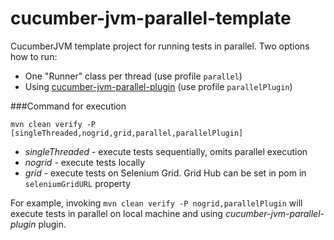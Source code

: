 cucumber-jvm-parallel-template
=======================

CucumberJVM template project for running tests in parallel. Two options how to run:
 * One "Runner" class per thread (use profile `parallel`)
 * Using [cucumber-jvm-parallel-plugin](https://github.com/temyers/cucumber-jvm-parallel-plugin) (use profile `parallelPlugin`)


###Command for execution
```
mvn clean verify -P [singleThreaded,nogrid,grid,parallel,parallelPlugin]
```

* *singleThreaded* - execute tests sequentially, omits parallel execution
* *nogrid* - execute tests locally
* *grid* - execute tests on Selenium Grid. Grid Hub can be set in pom in `seleniumGridURL` property

For example, invoking `mvn clean verify -P nogrid,parallelPlugin` will execute tests in parallel on local machine and using *cucumber-jvm-parallel-plugin* plugin.



